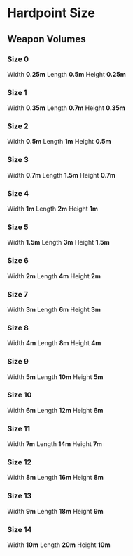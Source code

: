 # Hardpoint Size

## Weapon Volumes

### Size 0

Width **0.25m**
Length **0.5m**
Height **0.25m**

### Size 1

Width **0.35m**
Length **0.7m**
Height **0.35m**

### Size 2

Width **0.5m**
Length **1m**
Height **0.5m**

### Size 3

Width **0.7m**
Length **1.5m**
Height **0.7m**

### Size 4

Width **1m**
Length **2m**
Height **1m**

### Size 5

Width **1.5m**
Length **3m**
Height **1.5m**


### Size 6

Width **2m**
Length **4m**
Height **2m**

### Size 7

Width **3m**
Length **6m**
Height **3m**

### Size 8

Width **4m**
Length **8m**
Height **4m**

### Size 9

Width **5m**
Length **10m**
Height **5m**

### Size 10

Width **6m**
Length **12m**
Height **6m**

### Size 11

Width **7m**
Length **14m**
Height **7m**

### Size 12

Width **8m**
Length **16m**
Height **8m**

### Size 13

Width **9m**
Length **18m**
Height **9m**

### Size 14

Width **10m**
Length **20m**
Height **10m**
